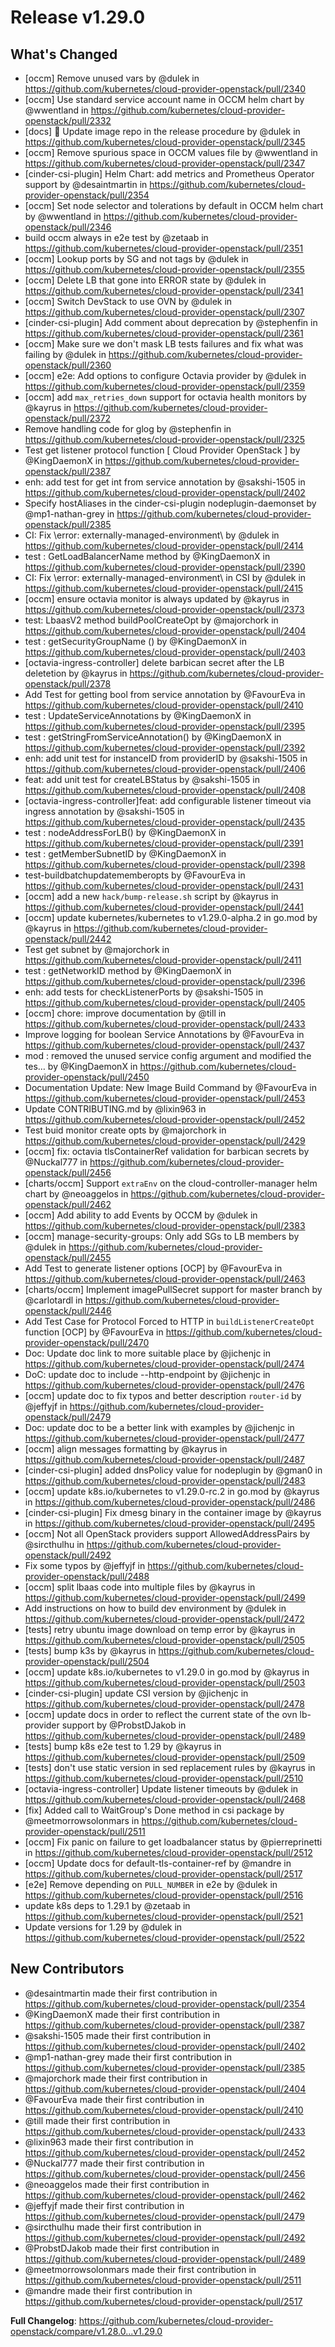 # Release v1.29.0
## What's Changed
* [occm] Remove unused vars by @dulek in https://github.com/kubernetes/cloud-provider-openstack/pull/2340
* [occm] Use standard service account name in OCCM helm chart by @wwentland in https://github.com/kubernetes/cloud-provider-openstack/pull/2332
* [docs] :seedling: Update image repo in the release procedure by @dulek in https://github.com/kubernetes/cloud-provider-openstack/pull/2345
* [occm] Remove spurious space in OCCM values file by @wwentland in https://github.com/kubernetes/cloud-provider-openstack/pull/2347
* [cinder-csi-plugin] Helm Chart: add metrics and Prometheus Operator support by @desaintmartin in https://github.com/kubernetes/cloud-provider-openstack/pull/2354
* [occm] Set node selector and tolerations by default in OCCM helm chart by @wwentland in https://github.com/kubernetes/cloud-provider-openstack/pull/2346
* build occm always in e2e test by @zetaab in https://github.com/kubernetes/cloud-provider-openstack/pull/2351
* [occm] Lookup ports by SG and not tags by @dulek in https://github.com/kubernetes/cloud-provider-openstack/pull/2355
* [occm] Delete LB that gone into ERROR state by @dulek in https://github.com/kubernetes/cloud-provider-openstack/pull/2341
* [occm] Switch DevStack to use OVN by @dulek in https://github.com/kubernetes/cloud-provider-openstack/pull/2307
* [cinder-csi-plugin] Add comment about deprecation by @stephenfin in https://github.com/kubernetes/cloud-provider-openstack/pull/2361
* [occm] Make sure we don't mask LB tests failures and fix what was failing by @dulek in https://github.com/kubernetes/cloud-provider-openstack/pull/2360
* [occm] e2e: Add options to configure Octavia provider by @dulek in https://github.com/kubernetes/cloud-provider-openstack/pull/2359
* [occm] add `max_retries_down` support for octavia health monitors by @kayrus in https://github.com/kubernetes/cloud-provider-openstack/pull/2372
* Remove handling code for glog by @stephenfin in https://github.com/kubernetes/cloud-provider-openstack/pull/2325
* Test get listener protocol function [ Cloud Provider OpenStack ] by @KingDaemonX in https://github.com/kubernetes/cloud-provider-openstack/pull/2387
* enh: add test for get int from service annotation by @sakshi-1505 in https://github.com/kubernetes/cloud-provider-openstack/pull/2402
* Specify hostAliases in the cinder-csi-plugin nodeplugin-daemonset by @mp1-nathan-grey in https://github.com/kubernetes/cloud-provider-openstack/pull/2385
* CI: Fix \error: externally-managed-environment\ by @dulek in https://github.com/kubernetes/cloud-provider-openstack/pull/2414
* test : GetLoadBalancerName method by @KingDaemonX in https://github.com/kubernetes/cloud-provider-openstack/pull/2390
* CI: Fix \error: externally-managed-environment\ in CSI by @dulek in https://github.com/kubernetes/cloud-provider-openstack/pull/2415
* [occm] ensure octavia monitor is always updated by @kayrus in https://github.com/kubernetes/cloud-provider-openstack/pull/2373
* test: LbaasV2 method buildPoolCreateOpt by @majorchork in https://github.com/kubernetes/cloud-provider-openstack/pull/2404
* test : getSecurityGroupName () by @KingDaemonX in https://github.com/kubernetes/cloud-provider-openstack/pull/2403
* [octavia-ingress-controller] delete barbican secret after the LB deletetion by @kayrus in https://github.com/kubernetes/cloud-provider-openstack/pull/2378
* Add Test for getting bool from service annotation by @FavourEva in https://github.com/kubernetes/cloud-provider-openstack/pull/2410
* test : UpdateServiceAnnotations by @KingDaemonX in https://github.com/kubernetes/cloud-provider-openstack/pull/2395
* test : getStringFromServiceAnnotation() by @KingDaemonX in https://github.com/kubernetes/cloud-provider-openstack/pull/2392
* enh: add unit test for instanceID from providerID by @sakshi-1505 in https://github.com/kubernetes/cloud-provider-openstack/pull/2406
* feat: add unit test for createLBStatus by @sakshi-1505 in https://github.com/kubernetes/cloud-provider-openstack/pull/2408
* [octavia-ingress-controller]feat: add configurable listener timeout via ingress annotation by @sakshi-1505 in https://github.com/kubernetes/cloud-provider-openstack/pull/2435
* test : nodeAddressForLB() by @KingDaemonX in https://github.com/kubernetes/cloud-provider-openstack/pull/2391
* test : getMemberSubnetID by @KingDaemonX in https://github.com/kubernetes/cloud-provider-openstack/pull/2398
* test-buildbatchupdatememberopts by @FavourEva in https://github.com/kubernetes/cloud-provider-openstack/pull/2431
* [occm] add a new `hack/bump-release.sh` script by @kayrus in https://github.com/kubernetes/cloud-provider-openstack/pull/2441
* [occm] update kubernetes/kubernetes to v1.29.0-alpha.2 in go.mod by @kayrus in https://github.com/kubernetes/cloud-provider-openstack/pull/2442
* Test get subnet by @majorchork in https://github.com/kubernetes/cloud-provider-openstack/pull/2411
* test : getNetworkID method by @KingDaemonX in https://github.com/kubernetes/cloud-provider-openstack/pull/2396
* enh: add tests for checkListenerPorts by @sakshi-1505 in https://github.com/kubernetes/cloud-provider-openstack/pull/2405
* [occm] chore: improve documentation by @till in https://github.com/kubernetes/cloud-provider-openstack/pull/2433
* Improve logging for boolean Service Annotations by @FavourEva in https://github.com/kubernetes/cloud-provider-openstack/pull/2437
* mod : removed the unused service config argument and modified the tes… by @KingDaemonX in https://github.com/kubernetes/cloud-provider-openstack/pull/2450
* Documentation Update: New Image Build Command by @FavourEva in https://github.com/kubernetes/cloud-provider-openstack/pull/2453
* Update CONTRIBUTING.md by @lixin963 in https://github.com/kubernetes/cloud-provider-openstack/pull/2452
* Test buid monitor create opts by @majorchork in https://github.com/kubernetes/cloud-provider-openstack/pull/2429
* [occm] fix: octavia tlsContainerRef validation for barbican secrets by @Nuckal777 in https://github.com/kubernetes/cloud-provider-openstack/pull/2456
* [charts/occm] Support `extraEnv` on the cloud-controller-manager helm chart by @neoaggelos in https://github.com/kubernetes/cloud-provider-openstack/pull/2462
* [occm] Add ability to add Events by OCCM by @dulek in https://github.com/kubernetes/cloud-provider-openstack/pull/2383
* [occm] manage-security-groups: Only add SGs to LB members by @dulek in https://github.com/kubernetes/cloud-provider-openstack/pull/2455
* Add Test to generate listener options [OCP] by @FavourEva in https://github.com/kubernetes/cloud-provider-openstack/pull/2463
* [charts/occm] Implement imagePullSecret support for master branch by @carlotardl in https://github.com/kubernetes/cloud-provider-openstack/pull/2446
* Add Test Case for Protocol Forced to HTTP in `buildListenerCreateOpt` function [OCP] by @FavourEva in https://github.com/kubernetes/cloud-provider-openstack/pull/2470
* Doc: Update doc link to more suitable place by @jichenjc in https://github.com/kubernetes/cloud-provider-openstack/pull/2474
* DoC: update doc to include --http-endpoint by @jichenjc in https://github.com/kubernetes/cloud-provider-openstack/pull/2476
* [occm] update doc to fix typos and better description `router-id` by @jeffyjf in https://github.com/kubernetes/cloud-provider-openstack/pull/2479
* Doc: update doc to be a better link with examples by @jichenjc in https://github.com/kubernetes/cloud-provider-openstack/pull/2477
* [occm] align messages formatting by @kayrus in https://github.com/kubernetes/cloud-provider-openstack/pull/2487
* [cinder-csi-plugin] added dnsPolicy value for nodeplugin by @gman0 in https://github.com/kubernetes/cloud-provider-openstack/pull/2483
* [occm] update k8s.io/kubernetes to v1.29.0-rc.2 in go.mod by @kayrus in https://github.com/kubernetes/cloud-provider-openstack/pull/2486
* [cinder-csi-plugin] Fix dmesg binary in the container image by @kayrus in https://github.com/kubernetes/cloud-provider-openstack/pull/2495
* [occm] Not all OpenStack providers support AllowedAddressPairs by @sircthulhu in https://github.com/kubernetes/cloud-provider-openstack/pull/2492
* Fix some typos by @jeffyjf in https://github.com/kubernetes/cloud-provider-openstack/pull/2488
* [occm] split lbaas code into multiple files by @kayrus in https://github.com/kubernetes/cloud-provider-openstack/pull/2499
* Add instructions on how to build dev environment by @dulek in https://github.com/kubernetes/cloud-provider-openstack/pull/2472
* [tests] retry ubuntu image download on temp error by @kayrus in https://github.com/kubernetes/cloud-provider-openstack/pull/2505
* [tests] bump k3s by @kayrus in https://github.com/kubernetes/cloud-provider-openstack/pull/2504
* [occm] update k8s.io/kubernetes to v1.29.0 in go.mod by @kayrus in https://github.com/kubernetes/cloud-provider-openstack/pull/2503
* [cinder-csi-plugin] update CSI version by @jichenjc in https://github.com/kubernetes/cloud-provider-openstack/pull/2478
* [occm] update docs in order to reflect the current state of the ovn lb-provider support by @ProbstDJakob in https://github.com/kubernetes/cloud-provider-openstack/pull/2489
* [tests] bump k8s e2e test to 1.29 by @kayrus in https://github.com/kubernetes/cloud-provider-openstack/pull/2509
* [tests] don't use static version in sed replacement rules by @kayrus in https://github.com/kubernetes/cloud-provider-openstack/pull/2510
* [octavia-ingress-controller] Update listener timeouts by @dulek in https://github.com/kubernetes/cloud-provider-openstack/pull/2468
* [fix] Added call to WaitGroup's Done method in csi package by @meetmorrowsolonmars in https://github.com/kubernetes/cloud-provider-openstack/pull/2511
* [occm] Fix panic on failure to get loadbalancer status by @pierreprinetti in https://github.com/kubernetes/cloud-provider-openstack/pull/2512
* [occm] Update docs for default-tls-container-ref by @mandre in https://github.com/kubernetes/cloud-provider-openstack/pull/2517
* [e2e] Remove depending on `PULL_NUMBER` in e2e by @dulek in https://github.com/kubernetes/cloud-provider-openstack/pull/2516
* update k8s deps to 1.29.1 by @zetaab in https://github.com/kubernetes/cloud-provider-openstack/pull/2521
* Update versions for 1.29 by @dulek in https://github.com/kubernetes/cloud-provider-openstack/pull/2522

## New Contributors
* @desaintmartin made their first contribution in https://github.com/kubernetes/cloud-provider-openstack/pull/2354
* @KingDaemonX made their first contribution in https://github.com/kubernetes/cloud-provider-openstack/pull/2387
* @sakshi-1505 made their first contribution in https://github.com/kubernetes/cloud-provider-openstack/pull/2402
* @mp1-nathan-grey made their first contribution in https://github.com/kubernetes/cloud-provider-openstack/pull/2385
* @majorchork made their first contribution in https://github.com/kubernetes/cloud-provider-openstack/pull/2404
* @FavourEva made their first contribution in https://github.com/kubernetes/cloud-provider-openstack/pull/2410
* @till made their first contribution in https://github.com/kubernetes/cloud-provider-openstack/pull/2433
* @lixin963 made their first contribution in https://github.com/kubernetes/cloud-provider-openstack/pull/2452
* @Nuckal777 made their first contribution in https://github.com/kubernetes/cloud-provider-openstack/pull/2456
* @neoaggelos made their first contribution in https://github.com/kubernetes/cloud-provider-openstack/pull/2462
* @jeffyjf made their first contribution in https://github.com/kubernetes/cloud-provider-openstack/pull/2479
* @sircthulhu made their first contribution in https://github.com/kubernetes/cloud-provider-openstack/pull/2492
* @ProbstDJakob made their first contribution in https://github.com/kubernetes/cloud-provider-openstack/pull/2489
* @meetmorrowsolonmars made their first contribution in https://github.com/kubernetes/cloud-provider-openstack/pull/2511
* @mandre made their first contribution in https://github.com/kubernetes/cloud-provider-openstack/pull/2517

**Full Changelog**: https://github.com/kubernetes/cloud-provider-openstack/compare/v1.28.0...v1.29.0